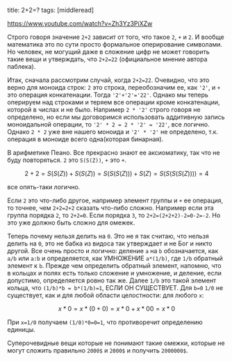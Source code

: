 title: 2+2=?
tags: [middleread]

https://www.youtube.com/watch?v=Zh3Yz3PiXZw

Строго говоря значение `2+2` зависит от того, что такое `2`, `+` и `2`. И вообще математика это по сути просто формальное оперирование символами. Но человек, не могущий даже в сложение цифр не может говорить такие вещи и утверждать, что `2+2=22` (официальное мнение автора паблека).

Итак, сначала рассмотрим случай, когда `2+2=22`. Очевидно, что это верно для моноида строк: `2` это строка, переобозначим ее, как `'2'`, и `+` это операция конкатенации. Тогда `'2'+'2'='22'`. Однако мы теперь оперируем над строками и теряем все операции кроме конкатенации, которой в числах и не было. Например `2 * '2'` строго говоря не определено, но если мы договоримся использовать аддитивную запись моноидальной операции, то `'2' * 2 = 2 * '2' = '22'`, все логично. Однако `2 * 2` уже вне нашего моноида и `'2' * '2'` не определено, т.к. операция в моноиде всего одна(которая бинарная).

В арифметике Пеано. Все прекрасно знают ее аксиоматику, так что не буду повторяться. `2` это `S(S(Z))`, `+` это `+`.

$$
2+2 = S(S(Z)) + S(S(Z)) = S(S(S(Z))) + S(Z) = S(S(S(S(Z)))) = 4
$$

все опять-таки логично.

Если `2` это что-либо другое, например элемент группы и `+` ее операция, то точнее, чем `2+2=2+2` сказать что-либо сложно. Например если эта группа порядка `2`, то `2+2=0`. Если порядка `3`, то `2+2=(2+2+2)-2=0-2=-2`. Но это уже должно быть сложно для омежек.

Теперь почему нельзя делить на `0`. Это не я так считаю, что нельзя делить на `0`, это не бабка из видоса так утверждает и не Бог и никто другой. Все очень просто и логично: деление `a` на `b` обозначается, как `a/b` или `a:b` и определяется, как УМНОЖЕНИЕ `a*(1/b)`, где `1/b` обратный элемент к `b`. Прежде чем определить обратный элемент, напомню, что в кольцах и полях есть только сложение и умножение, и деление, если допустимо, определяется ровно так же. Далее `1/b` это такой элемент кольца, что `(1/b)*b = b*(1/b)=1`, ЕСЛИ ОН СУЩЕСТВУЕТ. Для `b=0` `1/0` не существует, как и для любой области целостности: для любого `x`:

$$
x*0=x*(0+0)=x*0+x*0
0=x*0
$$

При `x=1/0` получаем `(1/0)*0=0=1`, что противоречит определению единицы.

Суперочевидные вещи которые не понимают такие омежки, которые не могут сложить правильно `2000$` и `2000$` и получить `2000000$`.
